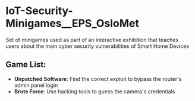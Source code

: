 # IoT-Security-Minigames__EPS_OsloMet
Set of minigames used as part of an interactive exhibition that teaches users about the main cyber security vulnerabilities of Smart Home Devices

## Game List:
  - **Unpatched Software**: Find the correct exploit to bypass the router's admin panel login
  - **Brute Force**: Use hacking tools to guess the camera's credentials